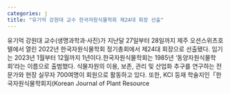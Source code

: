 ```yaml
---
categories: j
title: "유기억 강원대 교수 한국자원식물학회 제24대 회장 선출"
---
```

유기억 강원대 교수(생명과학과&middot;사진)가 지난달 27일부터 28일까지 제주 오션스위츠호텔에서 열린 2022년 한국자원식물학회 정기총회에서 제24대 회장으로 선출됐다. 임기는 2023년 1월부터 12월까지 1년이다.한국자원식물학회는 1985년 &lsquo;동양자원식물학회&rsquo;라는 이름으로 출범했다. 식물자원의 이용, 보존, 관리 및 산업화 추구를 연구하는 전문가와 현장 실무자 700여명이 회원으로 활동하고 있다. 또한, KCI 등재 학술지인「한국자원식물학회지(Korean Journal of Plant Resource